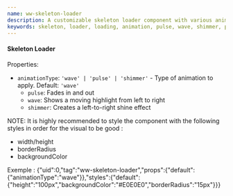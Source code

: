 ```yaml
---
name: ww-skeleton-loader
description: A customizable skeleton loader component with various animation styles for indicating loading states
keywords: skeleton, loader, loading, animation, pulse, wave, shimmer, placeholder
---
```


#### Skeleton Loader

Properties:
- `animationType`: `'wave' | 'pulse' | 'shimmer'` - Type of animation to apply. Default: `'wave'`
  - `pulse`: Fades in and out
  - `wave`: Shows a moving highlight from left to right
  - `shimmer`: Creates a left-to-right shine effect

NOTE:
It is highly recommended to style the component with the following styles in order for the visual to be good :
- width/height
- borderRadius
- backgroundColor

Exemple :
<elements>
{"uid":0,"tag":"ww-skeleton-loader","props":{"default":{"animationType":"wave"}},"styles":{"default":{"height":"100px","backgroundColor":"#E0E0E0","borderRadius":"15px"}}}
</elements>
